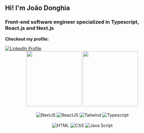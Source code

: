 <div>
  <h2>Hi! I'm João Donghia</h2>
  <h3>Front-end software engineer specialized in Typescript, React.js and Next.js</h3>
  <div>
    <p><b>Checkout my profile:</b></p>
    <a href="https://www.linkedin.com/in/joão-donghia-4a0379200/" target="_blank">
      <img src="https://img.shields.io/badge/-LinkedIn-%230077B5?style=for-the-badge&logo=linkedin&logoColor=white" alt="LinkedIn Profile">
    </a>
  </div> 
</div>

<div align="center">
  <img height="180em" src="https://github-readme-stats.vercel.app/api?username=jdonghia&show_icons=true&theme=react"/>
  <img height="180em" src="https://github-readme-stats.vercel.app/api/top-langs/?username=jdonghia&layout=compact&theme=react"/>
</div>

<div align="center" ><br/>
  <img alt="NextJS" src="https://img.shields.io/badge/Next-black?style=for-the-badge&logo=next.js&logoColor=white" />
  <img alt="ReactJS" src="https://img.shields.io/badge/React-20232A?style=for-the-badge&logo=react&logoColor=61DAFB" />
  <img alt="Tailwind" src="https://img.shields.io/badge/Tailwind_CSS-38B2AC?style=for-the-badge&logo=tailwind-css&logoColor=white" />
  <img alt="Typescript" src="https://img.shields.io/badge/TypeScript-007ACC?style=for-the-badge&logo=typescript&logoColor=white" />
</div>

<div align="center" style="display: inline_block"><br/>
  <img  style="align: center" alt="HTML" src="https://img.shields.io/badge/HTML5-E34F26?style=for-the-badge&logo=html5&logoColor=white" />
  <img  style="align: center" alt="CSS" src="https://img.shields.io/badge/CSS3-1572B6?style=for-the-badge&logo=css3&logoColor=white" />
  <img  style="align: center" alt="Java Script" src="https://img.shields.io/badge/JavaScript-F7DF1E?style=for-the-badge&logo=javascript&logoColor=black" />
</div>


